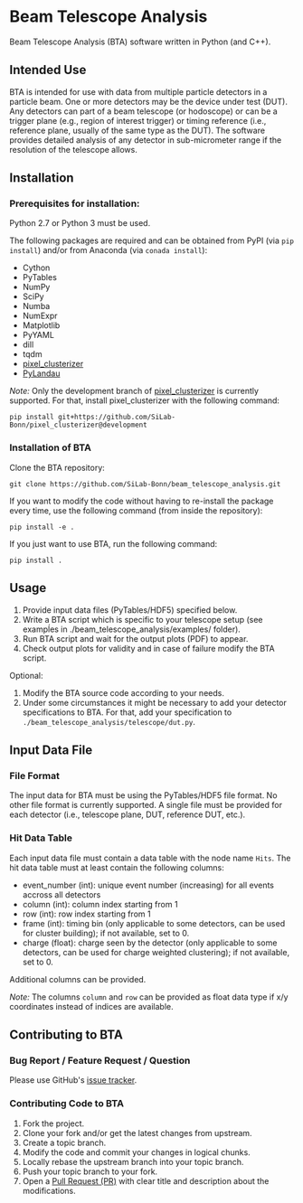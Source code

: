 # Beam Telescope Analysis
Beam Telescope Analysis (BTA) software written in Python (and C++).

## Intended Use
BTA is intended for use with data from multiple particle detectors in a particle beam.
One or more detectors may be the device under test (DUT).
Any detectors can part of a beam telescope (or hodoscope) or can be a trigger plane (e.g., region of interest trigger) or timing reference (i.e., reference plane, usually of the same type as the DUT).
The software provides detailed analysis of any detector in sub-micrometer range if the resolution of the telescope allows.

## Installation

### Prerequisites for installation:

Python 2.7 or Python 3 must be used.

The following packages are required and can be obtained from PyPI (via `pip install`) and/or from Anaconda (via `conada install`):
- Cython
- PyTables
- NumPy
- SciPy
- Numba
- NumExpr
- Matplotlib
- PyYAML
- dill
- tqdm
- [pixel_clusterizer](https://github.com/SiLab-Bonn/pixel_clusterizer)
- [PyLandau](https://github.com/SiLab-Bonn/pylandau)

*Note:*
Only the development branch of [pixel_clusterizer](https://github.com/SiLab-Bonn/pixel_clusterizer) is currently supported.
For that, install pixel_clusterizer with the following command:
```
pip install git+https://github.com/SiLab-Bonn/pixel_clusterizer@development
```

### Installation of BTA

Clone the BTA repository:
```
git clone https://github.com/SiLab-Bonn/beam_telescope_analysis.git
```

If you want to modify the code without having to re-install the package every time, use the following command (from inside the repository):
```
pip install -e .
```

If you just want to use BTA, run the following command:
```
pip install .
```

## Usage

1. Provide input data files (PyTables/HDF5) specified below.
2. Write a BTA script which is specific to your telescope setup (see exampĺes in ./beam_telescope_analysis/examples/ folder).
3. Run BTA script and wait for the output plots (PDF) to appear.
4. Check output plots for validity and in case of failure modify the BTA script.

Optional:
1. Modify the BTA source code according to your needs.
2. Under some circumstances it might be necessary to add your detector specifications to BTA. For that, add your specification to `./beam_telescope_analysis/telescope/dut.py`.

## Input Data File

### File Format

The input data for BTA must be using the PyTables/HDF5 file format.
No other file format is currently supported.
A single file must be provided for each detector (i.e., telescope plane, DUT, reference DUT, etc.).

###  Hit Data Table
Each input data file must contain a data table with the node name `Hits`.
The hit data table must at least contain the following columns:
- event_number (int): unique event number (increasing) for all events accross all detectors
- column (int): column index starting from 1
- row (int): row index starting from 1
- frame (int): timing bin (only applicable to some detectors, can be used for cluster building); if not available, set to 0.
- charge (float): charge seen by the detector (only applicable to some detectors, can be used for charge weighted clustering); if not available, set to 0.

Additional columns can be provided.

*Note:*
The columns `column` and `row` can be provided as float data type if x/y coordinates instead of indices are available.

## Contributing to BTA

### Bug Report / Feature Request / Question

Please use GitHub's [issue tracker](https://github.com/SiLab-Bonn/beam_telescope_analysis/issues).

### Contributing Code to BTA

1. Fork the project.
2. Clone your fork and/or get the latest changes from upstream.
2. Create a topic branch.
3. Modify the code and commit your changes in logical chunks.
4. Locally rebase the upstream branch into your topic branch.
5. Push your topic branch to your fork.
6. Open a [Pull Request (PR)](https://help.github.com/en/articles/about-pull-requests) with clear title and description about the modifications.

